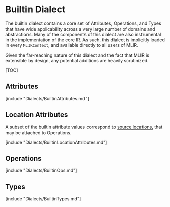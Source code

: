 # Builtin Dialect

The builtin dialect contains a core set of Attributes, Operations, and Types
that have wide applicability across a very large number of domains and
abstractions. Many of the components of this dialect are also instrumental in
the implementation of the core IR. As such, this dialect is implicitly loaded in
every `MLIRContext`, and available directly to all users of MLIR.

Given the far-reaching nature of this dialect and the fact that MLIR is
extensible by design, any potential additions are heavily scrutinized.

[TOC]

## Attributes

[include "Dialects/BuiltinAttributes.md"]

## Location Attributes

A subset of the builtin attribute values correspond to
[source locations](../Diagnostics.md/#source-locations), that may be attached to
Operations.

[include "Dialects/BuiltinLocationAttributes.md"]

## Operations

[include "Dialects/BuiltinOps.md"]

## Types

[include "Dialects/BuiltinTypes.md"]
